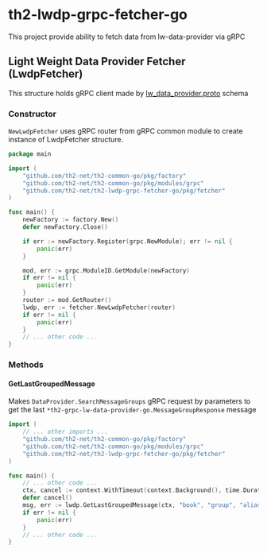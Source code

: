 # th2-lwdp-grpc-fetcher-go

This project provide ability to fetch data from lw-data-provider via gRPC

## Light Weight Data Provider Fetcher (LwdpFetcher)

This structure holds gRPC client made by [lw_data_provider.proto](https://github.com/th2-net/th2-lw-data-provider/blob/dev-version-2/grpc/src/main/proto/th2_grpc_lw_data_provider/lw_data_provider.proto) schema

### Constructor

`NewLwdpFetcher` uses gRPC router from gRPC common module to create instance of LwdpFetcher structure.

```go
package main

import (
    "github.com/th2-net/th2-common-go/pkg/factory"
    "github.com/th2-net/th2-common-go/pkg/modules/grpc"
    "github.com/th2-net/th2-lwdp-grpc-fetcher-go/pkg/fetcher"
)

func main() {
    newFactory := factory.New()
    defer newFactory.Close()

    if err := newFactory.Register(grpc.NewModule); err != nil {
        panic(err)
    }

    mod, err := grpc.ModuleID.GetModule(newFactory)
    if err != nil {
        panic(err)
    }
    router := mod.GetRouter()
    lwdp, err := fetcher.NewLwdpFetcher(router)
    if err != nil {
        panic(err)
    }
    // ... other code ...
}
```

### Methods

#### GetLastGroupedMessage 

Makes `DataProvider.SearchMessageGroups` gRPC request by parameters to get the last `*th2-grpc-lw-data-provider-go.MessageGroupResponse` message 
```go
import (
    // ... other imports ...
    "github.com/th2-net/th2-common-go/pkg/factory"
    "github.com/th2-net/th2-common-go/pkg/modules/grpc"
    "github.com/th2-net/th2-lwdp-grpc-fetcher-go/pkg/fetcher"
)

func main() {
    // ... other code ...
    ctx, cancel := context.WithTimeout(context.Background(), time.Duration(1000)*time.Millisecond)
    defer cancel()
    msg, err := lwdp.GetLastGroupedMessage(ctx, "book", "group", "alias", grpc_common.Direction_FIRST, fetcher.LwdpBase64Format)
    if err != nil {
        panic(err)
    }
    // ... other code ...
}
```